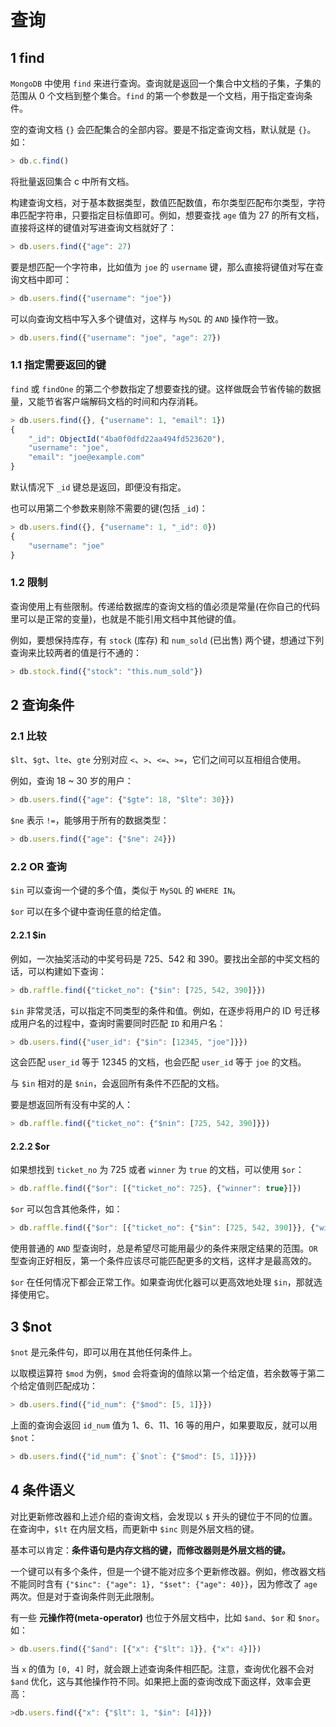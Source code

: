 # 查询

## 1 find

`MongoDB` 中使用 `find` 来进行查询。查询就是返回一个集合中文档的子集，子集的范围从 0 个文档到整个集合。`find` 的第一个参数是一个文档，用于指定查询条件。

空的查询文档 `{}` 会匹配集合的全部内容。要是不指定查询文档，默认就是 `{}`。如：

```js
> db.c.find()
```

将批量返回集合 c 中所有文档。

构建查询文档，对于基本数据类型，数值匹配数值，布尔类型匹配布尔类型，字符串匹配字符串，只要指定目标值即可。例如，想要查找 `age` 值为 27 的所有文档，直接将这样的键值对写进查询文档就好了：

```js
> db.users.find({"age": 27)
```

要是想匹配一个字符串，比如值为 `joe` 的 `username` 键，那么直接将键值对写在查询文档中即可：

```js
> db.users.find({"username": "joe"})
```

可以向查询文档中写入多个键值对，这样与 `MySQL` 的 `AND` 操作符一致。

```js
> db.users.find({"username": "joe", "age": 27})
```

### 1.1 指定需要返回的键

`find` 或 `findOne` 的第二个参数指定了想要查找的键。这样做既会节省传输的数据量，又能节省客户端解码文档的时间和内存消耗。

```js
> db.users.find({}, {"username": 1, "email": 1})
{
    "_id": ObjectId("4ba0f0dfd22aa494fd523620"),
    "username": "joe",
    "email": "joe@example.com"
}
```

默认情况下 `_id` 键总是返回，即便没有指定。

也可以用第二个参数来剔除不需要的键(包括 `_id`)：

```js
> db.users.find({}, {"username": 1, "_id": 0})
{
    "username": "joe"
}
```

### 1.2 限制

查询使用上有些限制。传递给数据库的查询文档的值必须是常量(在你自己的代码里可以是正常的变量)，也就是不能引用文档中其他键的值。

例如，要想保持库存，有 `stock` (库存) 和 `num_sold` (已出售) 两个键，想通过下列查询来比较两者的值是行不通的：

```js
> db.stock.find({"stock": "this.num_sold"})
```

## 2 查询条件

### 2.1 比较

`$lt`、`$gt`、`lte`、`gte` 分别对应 `<`、`>`、`<=`、`>=`，它们之间可以互相组合使用。

例如，查询 18 ~ 30 岁的用户：

```js
> db.users.find({"age": {"$gte": 18, "$lte": 30}})
```

`$ne` 表示 `!=`，能够用于所有的数据类型：

```js
> db.users.find({"age": {"$ne": 24}})
```

### 2.2 OR 查询

`$in` 可以查询一个键的多个值，类似于 `MySQL` 的 `WHERE IN`。

`$or` 可以在多个键中查询任意的给定值。

#### 2.2.1 $in

例如，一次抽奖活动的中奖号码是 725、542 和 390。要找出全部的中奖文档的话，可以构建如下查询：

```js
> db.raffle.find({"ticket_no": {"$in": [725, 542, 390]}})
```

`$in` 非常灵活，可以指定不同类型的条件和值。例如，在逐步将用户的 ID 号迁移成用户名的过程中，查询时需要同时匹配 `ID` 和用户名：

```js
> db.users.find({"user_id": {"$in": [12345, "joe"]}})
```

这会匹配 `user_id` 等于 12345 的文档，也会匹配 `user_id` 等于 `joe` 的文档。

与 `$in` 相对的是 `$nin`，会返回所有条件不匹配的文档。

要是想返回所有没有中奖的人：

```js
> db.raffle.find({"ticket_no": {"$nin": [725, 542, 390]}})
```

#### 2.2.2 $or

如果想找到 `ticket_no` 为 725 或者 `winner` 为 `true` 的文档，可以使用 `$or`：

```js
> db.raffle.find({"$or": [{"ticket_no": 725}, {"winner": true}]})
```

`$or` 可以包含其他条件，如：

```js
> db.raffle.find({"$or": [{"ticket_no": {"$in": [725, 542, 390]}}, {"winner": true}]})
```

使用普通的 `AND` 型查询时，总是希望尽可能用最少的条件来限定结果的范围。`OR` 型查询正好相反，第一个条件应该尽可能匹配更多的文档，这样才是最高效的。

`$or` 在任何情况下都会正常工作。如果查询优化器可以更高效地处理 `$in`，那就选择使用它。

## 3 $not

`$not` 是元条件句，即可以用在其他任何条件上。

以取模运算符 `$mod` 为例，`$mod` 会将查询的值除以第一个给定值，若余数等于第二个给定值则匹配成功：

```js
> db.users.find({"id_num": {"$mod": [5, 1]}})
```

上面的查询会返回 `id_num` 值为 1、6、11、16 等的用户，如果要取反，就可以用 `$not`：

```js
> db.users.find({"id_num": {`$not`: {"$mod": [5, 1]}}})
```

## 4 条件语义

对比更新修改器和上述介绍的查询文档，会发现以 `$` 开头的键位于不同的位置。在查询中，`$lt` 在内层文档，而更新中 `$inc` 则是外层文档的键。

基本可以肯定：**条件语句是内存文档的键，而修改器则是外层文档的键。**

一个键可以有多个条件，但是一个键不能对应多个更新修改器。例如，修改器文档不能同时含有 `{"$inc": {"age": 1}, "$set": {"age": 40}}`，因为修改了 `age` 两次。但是对于查询条件则无此限制。

有一些 **元操作符(meta-operator)** 也位于外层文档中，比如 `$and`、`$or` 和 `$nor`。如：

```js
> db.users.find({"$and": [{"x": {"$lt": 1}}, {"x": 4}]})
```

当 `x` 的值为 `[0, 4]` 时，就会跟上述查询条件相匹配。注意，查询优化器不会对 `$and` 优化，这与其他操作符不同。如果把上面的查询改成下面这样，效率会更高：

```js
>db.users.find({"x": {"$lt": 1, "$in": [4]}})
```
